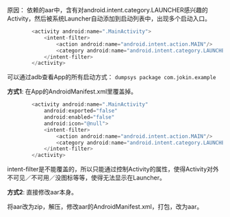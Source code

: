原因：
依赖的aar中，含有对android.intent.category.LAUNCHER感兴趣的Activity，然后被系统Launcher自动添加到启动列表中，出现多个启动入口。

```java
        <activity android:name=".MainActivity">
            <intent-filter>
                <action android:name="android.intent.action.MAIN"/>
                <category android:name="android.intent.category.LAUNCHER"/>
            </intent-filter>
        </activity>
```

可以通过adb查看App的所有启动方式：
`dumpsys package com.jokin.example`

**方式1**: 在App的AndroidManifest.xml里覆盖掉。

```java
        <activity android:name=".MainActivity"
            android:exported="false"
            android:enabled="false"
            android:icon="@null">
            <intent-filter>
                <action android:name="android.intent.action.MAIN"/>
                <category android:name="android.intent.category.LAUNCHER"/>
            </intent-filter>
        </activity>
```
intent-filter是不能覆盖的，所以只能通过控制Activity的属性，使得Activity对外不可见／不可用／没图标等等，使得无法显示在Launcher。

**方式2**: 直接修改aar本身。

将aar改为zip，解压，修改aar的AndroidManifest.xml，打包，改为aar。
